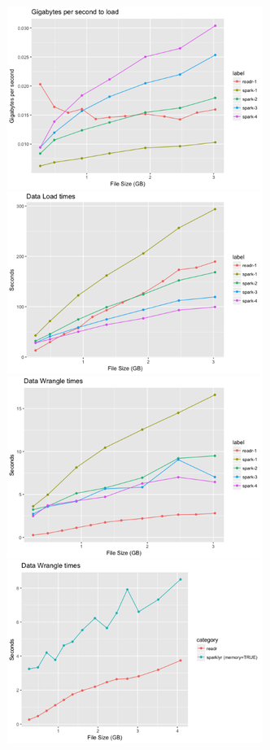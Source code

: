 ![](README_files/figure-markdown_strict/unnamed-chunk-1-1.png)![](README_files/figure-markdown_strict/unnamed-chunk-1-2.png)![](README_files/figure-markdown_strict/unnamed-chunk-1-3.png)![](README_files/figure-markdown_strict/unnamed-chunk-1-4.png)
